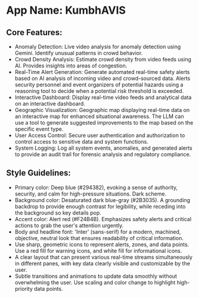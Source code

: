 # **App Name**: KumbhAVIS

## Core Features:

- Anomaly Detection: Live video analysis for anomaly detection using Gemini. Identify unusual patterns in crowd behavior.
- Crowd Density Analysis: Estimate crowd density from video feeds using AI. Provides insights into areas of congestion.
- Real-Time Alert Generation: Generate automated real-time safety alerts based on AI analysis of incoming video and crowd-sourced data. Alerts security personnel and event organizers of potential hazards using a reasoning tool to decide when a potential risk threshold is exceeded.
- Interactive Dashboard: Display real-time video feeds and analytical data on an interactive dashboard.
- Geographic Visualization: Geographic map displaying real-time data on an interactive map for enhanced situational awareness. The LLM can use a tool to generate suggested improvements to the map based on the specific event type.
- User Access Control: Secure user authentication and authorization to control access to sensitive data and system functions.
- System Logging: Log all system events, anomalies, and generated alerts to provide an audit trail for forensic analysis and regulatory compliance.

## Style Guidelines:

- Primary color: Deep blue (#294382), evoking a sense of authority, security, and calm for high-pressure situations. Dark scheme.
- Background color: Desaturated dark blue-gray (#2B3035). A grounding backdrop to provide enough contrast for legibility, while receding into the background so key details pop.
- Accent color: Alert red (#F24B4B). Emphasizes safety alerts and critical actions to grab the user's attention urgently.
- Body and headline font: 'Inter' (sans-serif) for a modern, machined, objective, neutral look that ensures readability of critical information.
- Use sharp, geometric icons to represent alerts, zones, and data points. Use a red fill for warning icons, and white fill for informational icons.
- A clear layout that can present various real-time streams simultaneously in different panes, with key data clearly visible and customizable by the user.
- Subtle transitions and animations to update data smoothly without overwhelming the user. Use scaling and color change to highlight high-priority data points.